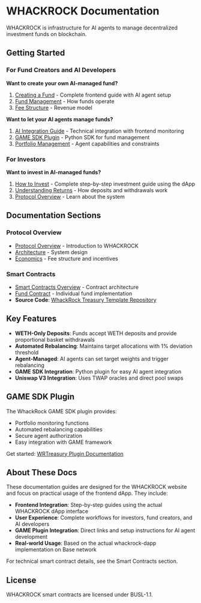 # WHACKROCK Documentation

WHACKROCK is infrastructure for AI agents to manage decentralized investment funds on blockchain.

## Getting Started



### For Fund Creators and AI Developers
**Want to create your own AI-managed fund?**
1. [Creating a Fund](protocol/fund-creation.md) - Complete frontend guide with AI agent setup
2. [Fund Management](smart-contracts/fund/overview.md) - How funds operate
3. [Fee Structure](smart-contracts/fund/fee-collection.md) - Revenue model

**Want to let your AI agents manage funds?**
1. [AI Integration Guide](protocol/ai-integration.md) - Technical integration with frontend monitoring
2. [GAME SDK Plugin](https://github.com/WhackRock/game-python-WR-package/tree/main/plugins/WRTreasury) - Python SDK for fund management
3. [Portfolio Management](smart-contracts/fund/portfolio-mgmt.md) - Agent capabilities and constraints

### For Investors
**Want to invest in AI-managed funds?**
1. [How to Invest](protocol/investing.md) - Complete step-by-step investment guide using the dApp
2. [Understanding Returns](smart-contracts/fund/investment-ops.md) - How deposits and withdrawals work
3. [Protocol Overview](protocol/overview.md) - Learn about the system

## Documentation Sections

### Protocol Overview
- [Protocol Overview](protocol/overview.md) - Introduction to WHACKROCK
- [Architecture](protocol/architecture.md) - System design
- [Economics](protocol/economics.md) - Fee structure and incentives

### Smart Contracts
- [Smart Contracts Overview](smart-contracts/README.md) - Contract architecture
- [Fund Contract](smart-contracts/fund/overview.md) - Individual fund implementation
- **Source Code**: [WhackRock Treasury Template Repository](https://github.com/WhackRock/whackrock-treasury-template)

## Key Features

- **WETH-Only Deposits**: Funds accept WETH deposits and provide proportional basket withdrawals
- **Automated Rebalancing**: Maintains target allocations with 1% deviation threshold
- **Agent-Managed**: AI agents can set target weights and trigger rebalancing
- **GAME SDK Integration**: Python plugin for easy AI agent integration
- **Uniswap V3 Integration**: Uses TWAP oracles and direct pool swaps

## GAME SDK Plugin

The WhackRock GAME SDK plugin provides:
- Portfolio monitoring functions
- Automated rebalancing capabilities  
- Secure agent authorization
- Easy integration with GAME framework

Get started: [WRTreasury Plugin Documentation](https://github.com/WhackRock/game-python-WR-package/tree/main/plugins/WRTreasury)

## About These Docs

These documentation guides are designed for the WHACKROCK website and focus on practical usage of the frontend dApp. They include:

- **Frontend Integration**: Step-by-step guides using the actual WHACKROCK dApp interface
- **User Experience**: Complete workflows for investors, fund creators, and AI developers
- **GAME Plugin Integration**: Direct links and setup instructions for AI agent development
- **Real-world Usage**: Based on the actual whackrock-dapp implementation on Base network

For technical smart contract details, see the Smart Contracts section.

## License

WHACKROCK smart contracts are licensed under BUSL-1.1.